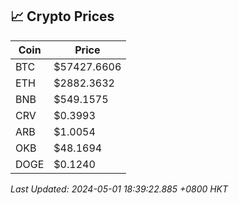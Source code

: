 ## 📈 Crypto Prices

| Coin | Price |
| ---- | ----- |
| BTC | $57427.6606 |
| ETH | $2882.3632 |
| BNB | $549.1575 |
| CRV | $0.3993 |
| ARB | $1.0054 |
| OKB | $48.1694 |
| DOGE | $0.1240 |

_Last Updated: 2024-05-01 18:39:22.885 +0800 HKT_